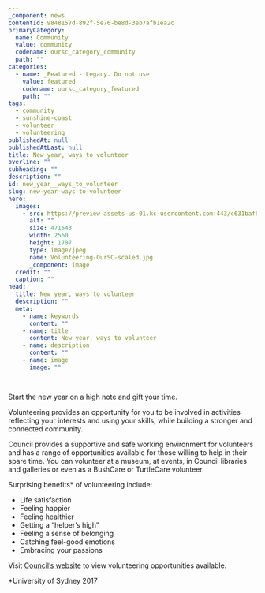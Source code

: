 ```yaml
---
_component: news
contentId: 9848157d-892f-5e76-be8d-3eb7afb1ea2c
primaryCategory:
  name: Community
  value: community
  codename: oursc_category_community
  path: ""
categories:
  - name: _Featured - Legacy. Do not use
    value: featured
    codename: oursc_category_featured
    path: ""
tags:
  - community
  - sunshine-coast
  - volunteer
  - volunteering
publishedAt: null
publishedAtLast: null
title: New year, ways to volunteer
overline: ""
subheading: ""
description: ""
id: new_year__ways_to_volunteer
slug: new-year-ways-to-volunteer
hero:
  images:
    - src: https://preview-assets-us-01.kc-usercontent.com:443/c631baf8-1b46-001f-580c-d0001b68b4a8/5d59345a-e094-4275-8359-e902760f47cd/Volunteering-OurSC-scaled.jpg
      alt: ""
      size: 471543
      width: 2560
      height: 1707
      type: image/jpeg
      name: Volunteering-OurSC-scaled.jpg
      _component: image
  credit: ""
  caption: ""
head:
  title: New year, ways to volunteer
  description: ""
  meta:
    - name: keywords
      content: ""
    - name: title
      content: New year, ways to volunteer
    - name: description
      content: ""
    - name: image
      image: ""

---
```

Start the new year on a high note and gift your time.  

Volunteering provides an opportunity for you to be involved in activities reflecting your interests and using your skills, while building a stronger and connected community.

Council provides a supportive and safe working environment for volunteers and has a range of opportunities available for those willing to help in their spare time. You can volunteer at a museum, at events, in Council libraries and galleries or even as a BushCare or TurtleCare volunteer.

Surprising benefits\* of volunteering include:

*   Life satisfaction
*   Feeling happier
*   Feeling healthier
*   Getting a “helper’s high”
*   Feeling a sense of belonging
*   Catching feel-good emotions
*   Embracing your passions

Visit [Council’s website](https://www.sunshinecoast.qld.gov.au/Living-and-Community/Volunteering)
&#x20;to view volunteering opportunities available.

\*University of Sydney 2017
